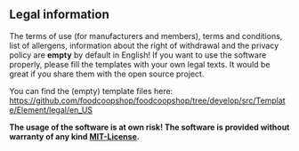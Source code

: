 ## Legal information

The terms of use (for manufacturers and members), terms and conditions, list of allergens, information about the right of withdrawal and the privacy policy are **empty** by default in English! If you want to use the software properly, please fill the templates with your own legal texts. It would be great if you share them with the open source project.

You can find the (empty) template files here:
https://github.com/foodcoopshop/foodcoopshop/tree/develop/src/Template/Element/legal/en_US  

**The usage of the software is at own risk! The software is provided without warranty of any kind [MIT-License]({{site.repo_url}}/blob/develop/LICENSE).**
